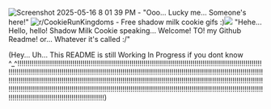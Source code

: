 ![Screenshot 2025-05-16 8 01 39 PM](https://github.com/user-attachments/assets/3aacbffb-36ea-41ff-af31-34a33778c4dc)   -   "Ooo... Lucky me... Someone's here!"
<img src="https://i.redd.it/rm8gurz6y4ne1.gif" alt="r/CookieRunKingdoms - Free shadow milk cookie gifs :)"/>![](https://github.com/user-attachments/55d117bf-ba51-4a13-a411-f6f6590286cd)
"Hehe... Hello, hello! Shadow Milk Cookie speaking... Welcome! TO! my Github Readme! or... Whatever it's called :/"


(Hey... Uh... This README is still Working In Progress if you dont know ^_^!!!!!!!!!!!!!!!!!!!!!!!!!!!!!!!!!!!!!!!!!!!!!!!!!!!!!!!!!!!!!!!!!!!!!!!!!!!!!!!!!!!!!!!!!!!!!!!!!!!!!!!!!!!!!!!!!!!!!!!!!!!!!!!!!!!!!!!!!!!!!!!!!!!!!!!!!!!!!!!!!!!!!!!!!!!!!!!!!!!!!!!!!!!!!!!!!!!!!!!!!!!!!!!!!!!!!!!!!!!!!!!!!!!!!!!!!!!!!!!!!!!!!!!!!!!!!!!!!!!!!!!!!!!!!!!!!!!!!!!!!!!!!!!!!!!!!!!!!!!!!!!!!!!!!!!!!!!!!!!!!!!!!!!!!!!!!!!!!!!!!!!!!!!!!!!!!!!!!!!!!!!!!!!!!!!!!!!!!!!!!!!!!!!!!!!!!!!!!!!!!!!!!!!!!!!!!!!!!!!!!!!!!!!!!!!!!!!!!!!!!!!!!!!!!!!!!!!!!!!!!!!!!!!!!!!!!!!!!!!!!!!!!!!!!!!!!!!!!!!!!!!!!!!!!!!!!!!!!!!!!!!!!!!!!!!!!!!!!!!!!!)
